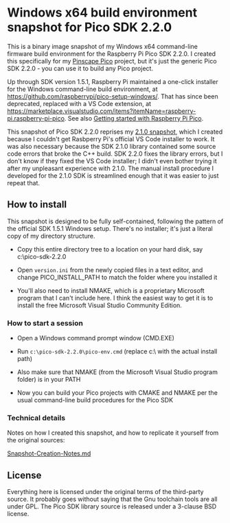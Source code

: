 # Windows x64 build environment snapshot for Pico SDK 2.2.0

This is a binary image snapshot of my Windows x64 command-line
firmware build environment for the Raspberry Pi Pico SDK 2.2.0.
I created this specifically for my [Pinscape Pico](https://github.com/mjrgh/PinscapePico) project,
but it's just the generic Pico SDK 2.2.0 - you can use it to
build any Pico project.

Up through SDK version 1.5.1, Raspberry Pi maintained a one-click
installer for the Windows command-line build environment, at
https://github.com/raspberrypi/pico-setup-windows/.  That has 
since been deprecated, replaced with a VS Code extension, at
https://marketplace.visualstudio.com/items?itemName=raspberry-pi.raspberry-pi-pico.
See also [Getting started with Raspberry Pi Pico](https://datasheets.raspberrypi.com/pico/getting-started-with-pico.pdf).

This snapshot of Pico SDK 2.2.0 reprises my [2.1.0 snapshot](https://github.com/mjrgh/pico-sdk-2.1.0),
which I created because I couldn't get Rasbperry Pi's official VS Code
installer to work.  It was also necessary because the SDK 2.1.0 library
contained some source code errors that broke the C++ build.  SDK 2.2.0
fixes the library errors, but I don't know if they fixed the VS Code
installer; I didn't even bother trying it after my unpleasant
experience with 2.1.0.  The manual install procedure I developed
for the 2.1.0 SDK is streamlined enough that it was easier to just
repeat that.

## How to install

This snapshot is designed to be fully self-contained, following the
pattern of the official SDK 1.5.1 Windows setup.  There's no
installer; it's just a literal copy of my directory structure.

* Copy this entire directory tree to a location on your hard disk, say c:\pico-sdk-2.2.0

* Open `version.ini` from the newly copied files in a text editor, and change PICO_INSTALL_PATH to match the folder where you installed it

* You'll also need to install NMAKE, which is a proprietary Microsoft program that I can't include here.
  I think the easiest way to get it is to install the free Microsoft Visual Studio Community Edition.


### How to start a session

* Open a Windows command prompt window (CMD.EXE)

* Run `c:\pico-sdk-2.2.0\pico-env.cmd` (replace c:\ with the actual install path)

* Also make sure that NMAKE (from the Microsoft Visual Studio program folder) is in your PATH

* Now you can build your Pico projects with CMAKE and NMAKE per the usual command-line build procedures for the Pico SDK


### Technical details

Notes on how I created this snapshot, and how to replicate it yourself from the original sources:

[Snapshot-Creation-Notes.md](Snapshot-Creation-Notes.md)

## License

Everything here is licensed under the original terms of the third-party source.
It probably goes without saying that the Gnu toolchain tools are all under GPL.
The Pico SDK library source is released under a 3-clause BSD license.



